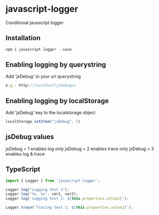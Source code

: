 # javascript-logger
Conditional javascript logger

## Installation
```ts
npm i javascript-logger --save
```

## Enabling logging by querystring
Add 'jsDebug' to your url querystring
```ts
e.g.: http://localhost?jsDebug=1
```

## Enabling logging by localStorage
Add 'jsDebug' key to the localstorage object
```ts
localStorage.setItem("jsDebug", 1)
```

## jsDebug values
jsDebug = 1 enables log only
jsDebug = 2 enables trace only
jsDebug = 3 enables log & trace

## TypeScript
```ts
import { Logger } from 'javascript-logger';

Logger.log("Logging test 1");
Logger.log('%s, %s', var1, var2);
Logger.log(`Logging test 3: ${this.properties.value1}`);

Logger.trace(`Tracing test 1: ${this.properties.value1}`);
```